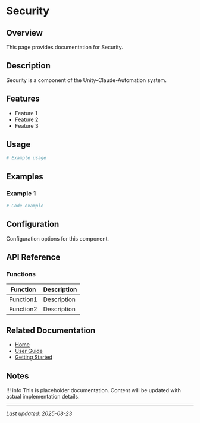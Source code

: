 # Security

## Overview

This page provides documentation for Security.

## Description

Security is a component of the Unity-Claude-Automation system.

## Features

- Feature 1
- Feature 2
- Feature 3

## Usage

```powershell
# Example usage
```

## Examples

### Example 1

```powershell
# Code example
```

## Configuration

Configuration options for this component.

## API Reference

### Functions

| Function | Description |
|----------|-------------|
| Function1 | Description |
| Function2 | Description |

## Related Documentation

- [Home](../index.md)
- [User Guide](../user-guide/overview.md)
- [Getting Started](../getting-started/installation.md)

## Notes

!!! info
    This is placeholder documentation. Content will be updated with actual implementation details.

---

*Last updated: 2025-08-23*

